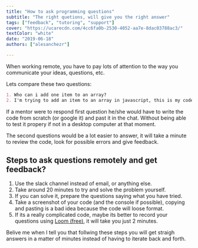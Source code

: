 ```yaml
---
title: "How to ask programming questions"
subtitle: "The right quetions, will give you the right answer"
tags: ["feedback", "tutoring", "support"]
cover: "https://ucarecdn.com/4cc6fa0b-2530-4052-aa7e-8dac03788ac3/"
textColor: "white"
date: "2019-06-18"
authors: ["alesanchezr"]

---
```


When working remote, you have to pay lots of attention to the way you communicate your ideas, questions, etc.

Lets compare these two questions:
```md
1. Who can i add one item to an array?
2. I'm trying to add an item to an array in javascript, this is my code but its not working (screenshoot), what am I doing wrong?
```

If a mentor were to respond first question he/she would have to write the code from scratch (or google it) and past it in the chat. Without being able to test it propery if not in a desktop computer at that moment.

The second questions would be a lot easier to answer, it will take a minute to review the code, look for possible errors and give feedback.

## Steps to ask questions remotely and get feedback?

1. Use the slack channel instead of email, or anything else.
2. Take around 20 minutes to try and solve the problem yourself.
3. If you can solve it, prepare the questions saying what you have tried.
4. Take a screenshot of your code (and the console if possible), copying and pasting is a bad idea because the code will loose format.
5. If its a really complicated code, maybe its better to record your questions using [Loom (free)](https://www.loom.com/), it will take you just 2 minutes.

Belive me when I tell you that follwing these steps you will get straigh answers in a matter of minutes instead of having to iterate back and forth.
